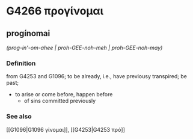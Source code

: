# G4266 προγίνομαι

## progínomai

_(prog-in'-om-ahee | proh-GEE-noh-meh | proh-GEE-noh-may)_

### Definition

from G4253 and G1096; to be already, i.e., have previousy transpired; be past; 

- to arise or come before, happen before
  - of sins committed previously

### See also

[[G1096|G1096 γίνομαι]], [[G4253|G4253 πρό]]

